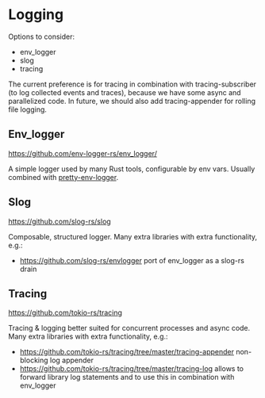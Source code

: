 # Logging

Options to consider:
- env_logger
- slog
- tracing

The current preference is for tracing in combination with tracing-subscriber (to log collected events and traces), because we have some async and parallelized code. In future, we should also add tracing-appender for rolling file logging.

## Env_logger

<https://github.com/env-logger-rs/env_logger/>

A simple logger used by many Rust tools, configurable by env vars. Usually combined with [pretty-env-logger](https://github.com/seanmonstar/pretty-env-logger).

## Slog

<https://github.com/slog-rs/slog>

Composable, structured logger. Many extra libraries with extra functionality, e.g.:
- <https://github.com/slog-rs/envlogger> port of env_logger as a slog-rs drain 

## Tracing

<https://github.com/tokio-rs/tracing>

Tracing & logging better suited for concurrent processes and async code. Many extra libraries with extra functionality, e.g.:
- <https://github.com/tokio-rs/tracing/tree/master/tracing-appender> non-blocking log appender
- <https://github.com/tokio-rs/tracing/tree/master/tracing-log> allows to forward library log statements and to use this in combination with env_logger
